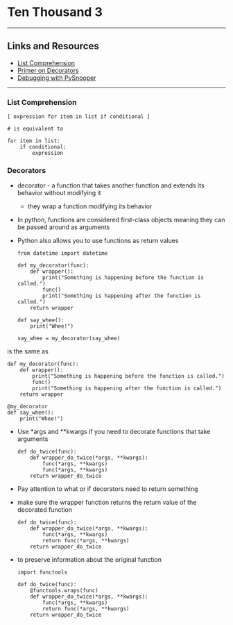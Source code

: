 # Ten Thousand 3

<hr>

## Links and Resources

- [List Comprehension](https://www.pythonforbeginners.com/basics/list-comprehensions-in-python)
- [Primer on Decorators](https://realpython.com/primer-on-python-decorators/)
- [Debugging with PySnooper](https://www.pythonpodcast.com/pysnooper-python-debugging-episode-241/)

<hr>

### List Comprehension


    [ expression for item in list if conditional ]

    # is equivalent to

    for item in list:
        if conditional:
            expression

### Decorators

- decorator - a function that takes another function and extends its behavior without modifying it
  - they wrap a function modifying its behavior
- In python, functions are considered first-class objects meaning they can be passed around as arguments
- Python also allows you to use functions as return values

      from datetime import datetime

      def my_decorator(func):
          def wrapper():
              print("Something is happening before the function is called.")
              func()
              print("Something is happening after the function is called.")
          return wrapper

      def say_whee():
          print("Whee!")

      say_whee = my_decorator(say_whee)

is the same as

    def my_decorator(func):
        def wrapper():
            print("Something is happening before the function is called.")
            func()
            print("Something is happening after the function is called.")
        return wrapper

    @my_decorator
    def say_whee():
        print("Whee!")

- Use *args and **kwargs if you need to decorate functions that take arguments

      def do_twice(func):
          def wrapper_do_twice(*args, **kwargs):
              func(*args, **kwargs)
              func(*args, **kwargs)
          return wrapper_do_twice

- Pay attention to what or if decorators need to return something
- make sure the wrapper function returns the return value of the decorated function

      def do_twice(func):
          def wrapper_do_twice(*args, **kwargs):
              func(*args, **kwargs)
              return func(*args, **kwargs)
          return wrapper_do_twice

- to preserve information about the original function

      import functools

      def do_twice(func):
          @functools.wraps(func)
          def wrapper_do_twice(*args, **kwargs):
              func(*args, **kwargs)
              return func(*args, **kwargs)
          return wrapper_do_twice
